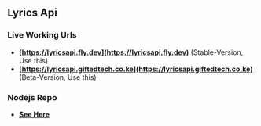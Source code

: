 ## Lyrics Api

### Live Working Urls
- **[https://lyricsapi.fly.dev](https://lyricsapi.fly.dev)** (Stable-Version, Use this)
- **[https://lyricsapi.giftedtech.co.ke](https://lyricsapi.giftedtech.co.ke)** (Beta-Version, Use this)

### Nodejs Repo
- **[See Here](https://github.com/mauricegift/lyricsapi-js)**



